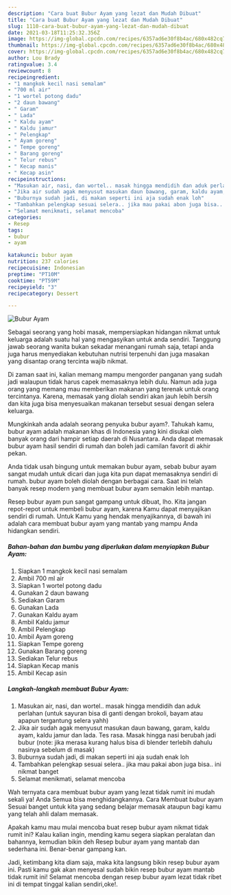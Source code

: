 ```yaml
---
description: "Cara buat Bubur Ayam yang lezat dan Mudah Dibuat"
title: "Cara buat Bubur Ayam yang lezat dan Mudah Dibuat"
slug: 1110-cara-buat-bubur-ayam-yang-lezat-dan-mudah-dibuat
date: 2021-03-18T11:25:32.356Z
image: https://img-global.cpcdn.com/recipes/6357ad6e30f8b4ac/680x482cq70/bubur-ayam-foto-resep-utama.jpg
thumbnail: https://img-global.cpcdn.com/recipes/6357ad6e30f8b4ac/680x482cq70/bubur-ayam-foto-resep-utama.jpg
cover: https://img-global.cpcdn.com/recipes/6357ad6e30f8b4ac/680x482cq70/bubur-ayam-foto-resep-utama.jpg
author: Lou Brady
ratingvalue: 3.4
reviewcount: 8
recipeingredient:
- "1 mangkok kecil nasi semalam"
- "700 ml air"
- "1 wortel potong dadu"
- "2 daun bawang"
- " Garam"
- " Lada"
- " Kaldu ayam"
- " Kaldu jamur"
- " Pelengkap"
- " Ayam goreng"
- " Tempe goreng"
- " Barang goreng"
- " Telur rebus"
- " Kecap manis"
- " Kecap asin"
recipeinstructions:
- "Masukan air, nasi, dan wortel.. masak hingga mendidih dan aduk perlahan (untuk sayuran bisa di ganti dengan brokoli, bayam atau apapun tergantung selera yahh)"
- "Jika air sudah agak menyusut masukan daun bawang, garam, kaldu ayam, kaldu jamur dan lada. Tes rasa. Masak hingga nasi berubah jadi bubur (note: jika merasa kurang halus bisa di blender terlebih dahulu nasinya sebelum di masak)"
- "Buburnya sudah jadi, di makan seperti ini aja sudah enak loh"
- "Tambahkan pelengkap sesuai selera.. jika mau pakai abon juga bisa.. ini nikmat banget"
- "Selamat menikmati, selamat mencoba"
categories:
- Resep
tags:
- bubur
- ayam

katakunci: bubur ayam 
nutrition: 237 calories
recipecuisine: Indonesian
preptime: "PT10M"
cooktime: "PT59M"
recipeyield: "3"
recipecategory: Dessert

---
```



![Bubur Ayam](https://img-global.cpcdn.com/recipes/6357ad6e30f8b4ac/680x482cq70/bubur-ayam-foto-resep-utama.jpg)

Sebagai seorang yang hobi masak, mempersiapkan hidangan nikmat untuk keluarga adalah suatu hal yang mengasyikan untuk anda sendiri. Tanggung jawab seorang  wanita bukan sekadar menangani rumah saja, tetapi anda juga harus menyediakan kebutuhan nutrisi terpenuhi dan juga masakan yang disantap orang tercinta wajib nikmat.

Di zaman  saat ini, kalian memang mampu mengorder panganan yang sudah jadi walaupun tidak harus capek memasaknya lebih dulu. Namun ada juga orang yang memang mau memberikan makanan yang terenak untuk orang tercintanya. Karena, memasak yang diolah sendiri akan jauh lebih bersih dan kita juga bisa menyesuaikan makanan tersebut sesuai dengan selera keluarga. 



Mungkinkah anda adalah seorang penyuka bubur ayam?. Tahukah kamu, bubur ayam adalah makanan khas di Indonesia yang kini disukai oleh banyak orang dari hampir setiap daerah di Nusantara. Anda dapat memasak bubur ayam hasil sendiri di rumah dan boleh jadi camilan favorit di akhir pekan.

Anda tidak usah bingung untuk memakan bubur ayam, sebab bubur ayam sangat mudah untuk dicari dan juga kita pun dapat memasaknya sendiri di rumah. bubur ayam boleh diolah dengan berbagai cara. Saat ini telah banyak resep modern yang membuat bubur ayam semakin lebih mantap.

Resep bubur ayam pun sangat gampang untuk dibuat, lho. Kita jangan repot-repot untuk membeli bubur ayam, karena Kamu dapat menyajikan sendiri di rumah. Untuk Kamu yang hendak menyajikannya, di bawah ini adalah cara membuat bubur ayam yang mantab yang mampu Anda hidangkan sendiri.

<!--inarticleads1-->

##### Bahan-bahan dan bumbu yang diperlukan dalam menyiapkan Bubur Ayam:

1. Siapkan 1 mangkok kecil nasi semalam
1. Ambil 700 ml air
1. Siapkan 1 wortel potong dadu
1. Gunakan 2 daun bawang
1. Sediakan  Garam
1. Gunakan  Lada
1. Gunakan  Kaldu ayam
1. Ambil  Kaldu jamur
1. Ambil  Pelengkap
1. Ambil  Ayam goreng
1. Siapkan  Tempe goreng
1. Gunakan  Barang goreng
1. Sediakan  Telur rebus
1. Siapkan  Kecap manis
1. Ambil  Kecap asin




<!--inarticleads2-->

##### Langkah-langkah membuat Bubur Ayam:

1. Masukan air, nasi, dan wortel.. masak hingga mendidih dan aduk perlahan (untuk sayuran bisa di ganti dengan brokoli, bayam atau apapun tergantung selera yahh)
1. Jika air sudah agak menyusut masukan daun bawang, garam, kaldu ayam, kaldu jamur dan lada. Tes rasa. Masak hingga nasi berubah jadi bubur (note: jika merasa kurang halus bisa di blender terlebih dahulu nasinya sebelum di masak)
1. Buburnya sudah jadi, di makan seperti ini aja sudah enak loh
1. Tambahkan pelengkap sesuai selera.. jika mau pakai abon juga bisa.. ini nikmat banget
1. Selamat menikmati, selamat mencoba




Wah ternyata cara membuat bubur ayam yang lezat tidak rumit ini mudah sekali ya! Anda Semua bisa menghidangkannya. Cara Membuat bubur ayam Sesuai banget untuk kita yang sedang belajar memasak ataupun bagi kamu yang telah ahli dalam memasak.

Apakah kamu mau mulai mencoba buat resep bubur ayam nikmat tidak rumit ini? Kalau kalian ingin, mending kamu segera siapkan peralatan dan bahannya, kemudian bikin deh Resep bubur ayam yang mantab dan sederhana ini. Benar-benar gampang kan. 

Jadi, ketimbang kita diam saja, maka kita langsung bikin resep bubur ayam ini. Pasti kamu gak akan menyesal sudah bikin resep bubur ayam mantab tidak rumit ini! Selamat mencoba dengan resep bubur ayam lezat tidak ribet ini di tempat tinggal kalian sendiri,oke!.

